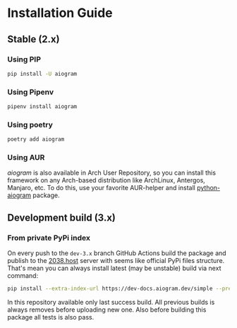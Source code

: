 # Installation Guide

## Stable (2.x)
### Using PIP
```bash
pip install -U aiogram
```

### Using Pipenv
```bash
pipenv install aiogram
```

### Using poetry
```bash
poetry add aiogram
```

### Using AUR
*aiogram* is also available in Arch User Repository, so you can install this framework on any Arch-based distribution like ArchLinux, Antergos, Manjaro, etc. To do this, use your favorite AUR-helper and install [python-aiogram](https://aur.archlinux.org/packages/python-aiogram/) package.


## Development build (3.x)

### From private PyPi index
On every push to the `dev-3.x` branch GitHub Actions build the package and publish to the [2038.host](https://aiogram.2038.io/simple) server with seems like official PyPi files structure. That's mean you can always install latest (may be unstable) build via next command: 
```bash
pip install --extra-index-url https://dev-docs.aiogram.dev/simple --pre aiogram
```
In this repository available only last success build. All previous builds is always removes before uploading new one. Also before building this package all tests is also pass.
